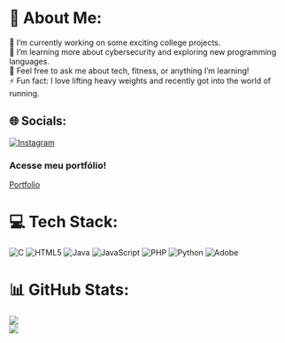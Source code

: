 # 💫 About Me:
🔭 I’m currently working on some exciting college projects.<br>🌱 I’m learning more about cybersecurity and exploring new programming languages.<br>💬 Feel free to ask me about tech, fitness, or anything I’m learning!<br>⚡ Fun fact: I love lifting heavy weights and recently got into the world of running.


## 🌐 Socials:
[![Instagram](https://img.shields.io/badge/Instagram-%23E4405F.svg?logo=Instagram&logoColor=white)](https://instagram.com/duandrade6) 

### Acesse meu portfólio!
[Portfolio](https://massuqueto-portfolio.netlify.app/)

# 💻 Tech Stack:
![C](https://img.shields.io/badge/c-%2300599C.svg?style=for-the-badge&logo=c&logoColor=white) ![HTML5](https://img.shields.io/badge/html5-%23E34F26.svg?style=for-the-badge&logo=html5&logoColor=white) ![Java](https://img.shields.io/badge/java-%23ED8B00.svg?style=for-the-badge&logo=openjdk&logoColor=white) ![JavaScript](https://img.shields.io/badge/javascript-%23323330.svg?style=for-the-badge&logo=javascript&logoColor=%23F7DF1E) ![PHP](https://img.shields.io/badge/php-%23777BB4.svg?style=for-the-badge&logo=php&logoColor=white) ![Python](https://img.shields.io/badge/python-3670A0?style=for-the-badge&logo=python&logoColor=ffdd54) ![Adobe](https://img.shields.io/badge/adobe-%23FF0000.svg?style=for-the-badge&logo=adobe&logoColor=white)
# 📊 GitHub Stats:
![](https://nirzak-streak-stats.vercel.app/?user=idkAndrad3&theme=tokyonight&hide_border=false)<br/>
![](https://github-readme-stats.vercel.app/api/top-langs/?username=idkAndrad3&theme=tokyonight&hide_border=false&include_all_commits=true&count_private=true&layout=compact)

<!-- Proudly created with GPRM ( https://gprm.itsvg.in ) -->
